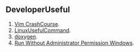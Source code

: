 ## DeveloperUseful

1. [Vim CrashCourse](https://github.com/VisheshPatel/DeveloperUseful/blob/master/Vim%20CrashCourse.md).
2. [LinuxUsefulCommand](https://github.com/VisheshPatel/DeveloperUseful/blob/master/LinuxUsefulCommand.md).
3. [doxygen](https://github.com/VisheshPatel/DeveloperUseful/edit/master/doxygen.md).
4. [Run Without Administrator Permission Windows](https://github.com/VisheshPatel/DeveloperUseful/blob/master/Run%20Without%20Administrator%20Permission.md).

